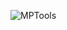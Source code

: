 ![MPTools](https://github.com/yuankong666/Ultimate-RAT-Collection/assets/128066597/e0751dda-ea43-4eba-a374-9a5579a91d92)
